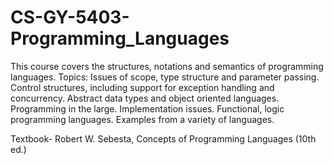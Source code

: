 # CS-GY-5403-Programming_Languages

This course covers the structures, notations and semantics of programming languages. Topics: Issues of scope, type structure and parameter passing. Control structures, including support for exception handling and concurrency. Abstract data types and object oriented languages. Programming in the large. Implementation issues. Functional, logic programming languages. Examples from a variety of languages.

Textbook-
Robert W. Sebesta, Concepts of Programming Languages (10th ed.)
